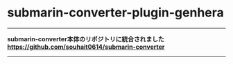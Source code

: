 # submarin-converter-plugin-genhera

---

**submarin-converter本体のリポジトリに統合されました**
**<https://github.com/souhait0614/submarin-converter>**

---
